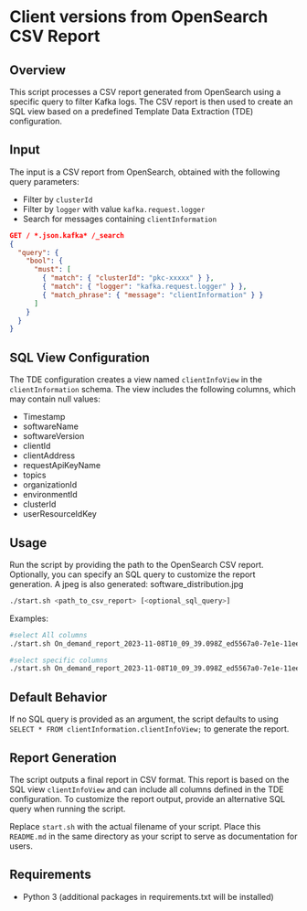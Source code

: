 # Client versions from OpenSearch CSV Report 

## Overview
This script processes a CSV report generated from OpenSearch using a specific query to filter Kafka logs. The CSV report is then used to create an SQL view based on a predefined Template Data Extraction (TDE) configuration.

## Input
The input is a CSV report from OpenSearch, obtained with the following query parameters:
- Filter by `clusterId`
- Filter by `logger` with value `kafka.request.logger`
- Search for messages containing `clientInformation`

```json
GET / *.json.kafka* /_search
{
  "query": {
    "bool": {
      "must": [
        { "match": { "clusterId": "pkc-xxxxx" } },
        { "match": { "logger": "kafka.request.logger" } },
        { "match_phrase": { "message": "clientInformation" } }
      ]
    }
  }
}
```

## SQL View Configuration
The TDE configuration creates a view named `clientInfoView` in the `clientInformation` schema. The view includes the following columns, which may contain null values:
- Timestamp
- softwareName
- softwareVersion
- clientId
- clientAddress
- requestApiKeyName
- topics
- organizationId
- environmentId
- clusterId
- userResourceIdKey

## Usage
Run the script by providing the path to the OpenSearch CSV report. Optionally, you can specify an SQL query to customize the report generation.
A jpeg is also generated: software_distribution.jpg
```bash
./start.sh <path_to_csv_report> [<optional_sql_query>]
```
Examples:

```bash
#select All columns
./start.sh On_demand_report_2023-11-08T10_09_39.098Z_ed5567a0-7e1e-11ee-94b9-ff90b7753c4f.csv 
```

```bash
#select specific columns
./start.sh On_demand_report_2023-11-08T10_09_39.098Z_ed5567a0-7e1e-11ee-94b9-ff90b7753c4f.csv "select distinct userResourceIdKey, clientId, softwareName, softwareVersion from clientInformation.clientInfoView;"
```


## Default Behavior
If no SQL query is provided as an argument, the script defaults to using `SELECT * FROM clientInformation.clientInfoView;` to generate the report.

## Report Generation
The script outputs a final report in CSV format. This report is based on the SQL view `clientInfoView` and can include all columns defined in the TDE configuration. To customize the report output, provide an alternative SQL query when running the script.

Replace `start.sh` with the actual filename of your script. Place this `README.md` in the same directory as your script to serve as documentation for users.

## Requirements
- Python 3 (additional packages in requirements.txt will be installed)
